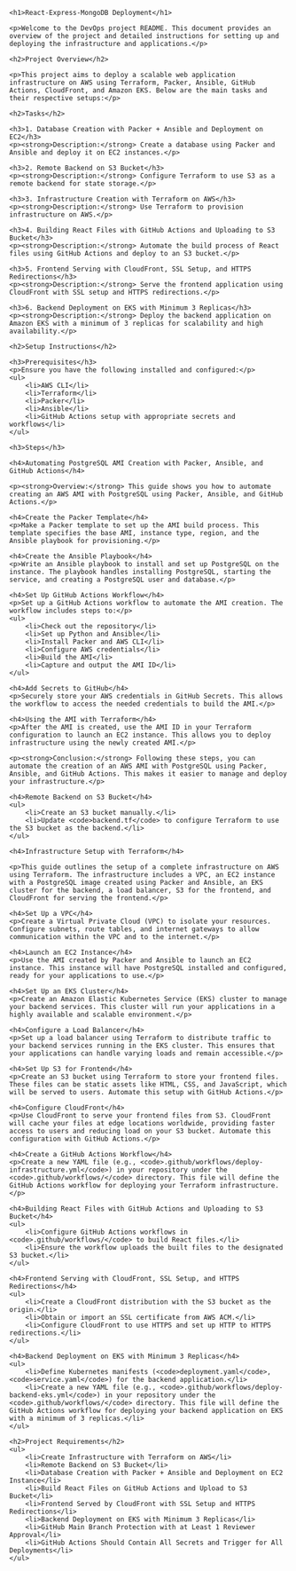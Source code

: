 
    <h1>React-Express-MongoDB Deployment</h1>

    <p>Welcome to the DevOps project README. This document provides an overview of the project and detailed instructions for setting up and deploying the infrastructure and applications.</p>

    <h2>Project Overview</h2>

    <p>This project aims to deploy a scalable web application infrastructure on AWS using Terraform, Packer, Ansible, GitHub Actions, CloudFront, and Amazon EKS. Below are the main tasks and their respective setups:</p>

    <h2>Tasks</h2>

    <h3>1. Database Creation with Packer + Ansible and Deployment on EC2</h3>
    <p><strong>Description:</strong> Create a database using Packer and Ansible and deploy it on EC2 instances.</p>

    <h3>2. Remote Backend on S3 Bucket</h3>
    <p><strong>Description:</strong> Configure Terraform to use S3 as a remote backend for state storage.</p>

    <h3>3. Infrastructure Creation with Terraform on AWS</h3>
    <p><strong>Description:</strong> Use Terraform to provision infrastructure on AWS.</p>

    <h3>4. Building React Files with GitHub Actions and Uploading to S3 Bucket</h3>
    <p><strong>Description:</strong> Automate the build process of React files using GitHub Actions and deploy to an S3 bucket.</p>

    <h3>5. Frontend Serving with CloudFront, SSL Setup, and HTTPS Redirections</h3>
    <p><strong>Description:</strong> Serve the frontend application using CloudFront with SSL setup and HTTPS redirections.</p>

    <h3>6. Backend Deployment on EKS with Minimum 3 Replicas</h3>
    <p><strong>Description:</strong> Deploy the backend application on Amazon EKS with a minimum of 3 replicas for scalability and high availability.</p>

    <h2>Setup Instructions</h2>

    <h3>Prerequisites</h3>
    <p>Ensure you have the following installed and configured:</p>
    <ul>
        <li>AWS CLI</li>
        <li>Terraform</li>
        <li>Packer</li>
        <li>Ansible</li>
        <li>GitHub Actions setup with appropriate secrets and workflows</li>
    </ul>

    <h3>Steps</h3>

    <h4>Automating PostgreSQL AMI Creation with Packer, Ansible, and GitHub Actions</h4>

    <p><strong>Overview:</strong> This guide shows you how to automate creating an AWS AMI with PostgreSQL using Packer, Ansible, and GitHub Actions.</p>

    <h4>Create the Packer Template</h4>
    <p>Make a Packer template to set up the AMI build process. This template specifies the base AMI, instance type, region, and the Ansible playbook for provisioning.</p>

    <h4>Create the Ansible Playbook</h4>
    <p>Write an Ansible playbook to install and set up PostgreSQL on the instance. The playbook handles installing PostgreSQL, starting the service, and creating a PostgreSQL user and database.</p>

    <h4>Set Up GitHub Actions Workflow</h4>
    <p>Set up a GitHub Actions workflow to automate the AMI creation. The workflow includes steps to:</p>
    <ul>
        <li>Check out the repository</li>
        <li>Set up Python and Ansible</li>
        <li>Install Packer and AWS CLI</li>
        <li>Configure AWS credentials</li>
        <li>Build the AMI</li>
        <li>Capture and output the AMI ID</li>
    </ul>

    <h4>Add Secrets to GitHub</h4>
    <p>Securely store your AWS credentials in GitHub Secrets. This allows the workflow to access the needed credentials to build the AMI.</p>

    <h4>Using the AMI with Terraform</h4>
    <p>After the AMI is created, use the AMI ID in your Terraform configuration to launch an EC2 instance. This allows you to deploy infrastructure using the newly created AMI.</p>

    <p><strong>Conclusion:</strong> Following these steps, you can automate the creation of an AWS AMI with PostgreSQL using Packer, Ansible, and GitHub Actions. This makes it easier to manage and deploy your infrastructure.</p>

    <h4>Remote Backend on S3 Bucket</h4>
    <ul>
        <li>Create an S3 bucket manually.</li>
        <li>Update <code>backend.tf</code> to configure Terraform to use the S3 bucket as the backend.</li>
    </ul>

    <h4>Infrastructure Setup with Terraform</h4>

    <p>This guide outlines the setup of a complete infrastructure on AWS using Terraform. The infrastructure includes a VPC, an EC2 instance with a PostgreSQL image created using Packer and Ansible, an EKS cluster for the backend, a load balancer, S3 for the frontend, and CloudFront for serving the frontend.</p>

    <h4>Set Up a VPC</h4>
    <p>Create a Virtual Private Cloud (VPC) to isolate your resources. Configure subnets, route tables, and internet gateways to allow communication within the VPC and to the internet.</p>

    <h4>Launch an EC2 Instance</h4>
    <p>Use the AMI created by Packer and Ansible to launch an EC2 instance. This instance will have PostgreSQL installed and configured, ready for your applications to use.</p>

    <h4>Set Up an EKS Cluster</h4>
    <p>Create an Amazon Elastic Kubernetes Service (EKS) cluster to manage your backend services. This cluster will run your applications in a highly available and scalable environment.</p>

    <h4>Configure a Load Balancer</h4>
    <p>Set up a load balancer using Terraform to distribute traffic to your backend services running in the EKS cluster. This ensures that your applications can handle varying loads and remain accessible.</p>

    <h4>Set Up S3 for Frontend</h4>
    <p>Create an S3 bucket using Terraform to store your frontend files. These files can be static assets like HTML, CSS, and JavaScript, which will be served to users. Automate this setup with GitHub Actions.</p>

    <h4>Configure CloudFront</h4>
    <p>Use CloudFront to serve your frontend files from S3. CloudFront will cache your files at edge locations worldwide, providing faster access to users and reducing load on your S3 bucket. Automate this configuration with GitHub Actions.</p>

    <h4>Create a GitHub Actions Workflow</h4>
    <p>Create a new YAML file (e.g., <code>.github/workflows/deploy-infrastructure.yml</code>) in your repository under the <code>.github/workflows/</code> directory. This file will define the GitHub Actions workflow for deploying your Terraform infrastructure.</p>

    <h4>Building React Files with GitHub Actions and Uploading to S3 Bucket</h4>
    <ul>
        <li>Configure GitHub Actions workflows in <code>.github/workflows/</code> to build React files.</li>
        <li>Ensure the workflow uploads the built files to the designated S3 bucket.</li>
    </ul>

    <h4>Frontend Serving with CloudFront, SSL Setup, and HTTPS Redirections</h4>
    <ul>
        <li>Create a CloudFront distribution with the S3 bucket as the origin.</li>
        <li>Obtain or import an SSL certificate from AWS ACM.</li>
        <li>Configure CloudFront to use HTTPS and set up HTTP to HTTPS redirections.</li>
    </ul>

    <h4>Backend Deployment on EKS with Minimum 3 Replicas</h4>
    <ul>
        <li>Define Kubernetes manifests (<code>deployment.yaml</code>, <code>service.yaml</code>) for the backend application.</li>
        <li>Create a new YAML file (e.g., <code>.github/workflows/deploy-backend-eks.yml</code>) in your repository under the <code>.github/workflows/</code> directory. This file will define the GitHub Actions workflow for deploying your backend application on EKS with a minimum of 3 replicas.</li>
    </ul>

    <h2>Project Requirements</h2>
    <ul>
        <li>Create Infrastructure with Terraform on AWS</li>
        <li>Remote Backend on S3 Bucket</li>
        <li>Database Creation with Packer + Ansible and Deployment on EC2 Instance</li>
        <li>Build React Files on GitHub Actions and Upload to S3 Bucket</li>
        <li>Frontend Served by CloudFront with SSL Setup and HTTPS Redirections</li>
        <li>Backend Deployment on EKS with Minimum 3 Replicas</li>
        <li>GitHub Main Branch Protection with at Least 1 Reviewer Approval</li>
        <li>GitHub Actions Should Contain All Secrets and Trigger for All Deployments</li>
    </ul>
</body>
</html>
